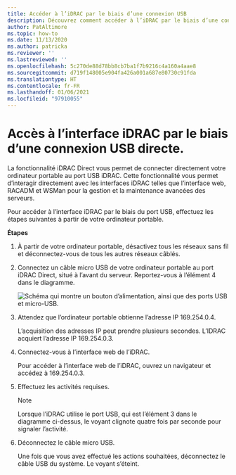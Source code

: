 ```yaml
---
title: Accéder à l’iDRAC par le biais d’une connexion USB
description: Découvrez comment accéder à l’iDRAC par le biais d’une connexion USB.
author: PatAltimore
ms.topic: how-to
ms.date: 11/13/2020
ms.author: patricka
ms.reviewer: ''
ms.lastreviewed: ''
ms.openlocfilehash: 5c270de88d78bb8cb7ba1f7b9216c4a160a4aae8
ms.sourcegitcommit: d719f148005e904fa426a001a687e80730c91fda
ms.translationtype: HT
ms.contentlocale: fr-FR
ms.lasthandoff: 01/06/2021
ms.locfileid: "97910055"
---
```

# <a name="accessing-the-idrac-interface-over-a-direct-usb-connection"></a>Accès à l’interface iDRAC par le biais d’une connexion USB directe.

La fonctionnalité iDRAC Direct vous permet de connecter directement votre ordinateur portable au port USB iDRAC. Cette fonctionnalité vous permet d’interagir directement avec les interfaces iDRAC telles que l’interface web, RACADM et WSMan pour la gestion et la maintenance avancées des serveurs.



Pour accéder à l’interface iDRAC par le biais du port USB, effectuez les étapes suivantes à partir de votre ordinateur portable.

**Étapes**

1.  À partir de votre ordinateur portable, désactivez tous les réseaux sans fil et déconnectez-vous de tous les autres réseaux câblés.

2.  Connectez un câble micro USB de votre ordinateur portable au port iDRAC Direct, situé à l’avant du serveur.
    Reportez-vous à l’élément 4 dans le diagramme.

    ![Schéma qui montre un bouton d’alimentation, ainsi que des ports USB et micro-USB.](media/image-67.png)

3.  Attendez que l’ordinateur portable obtienne l’adresse IP 169.254.0.4.

    L’acquisition des adresses IP peut prendre plusieurs secondes. L’IDRAC acquiert l’adresse IP 169.254.0.3.

4.  Connectez-vous à l’interface web de l’iDRAC.

    Pour accéder à l’interface web de l’iDRAC, ouvrez un navigateur et accédez à 169.254.0.3.

5.  Effectuez les activités requises.

    

    > [!NOTE]
    > Lorsque l’iDRAC utilise le port USB, qui est l’élément 3 dans le diagramme ci-dessus, le voyant clignote quatre fois par seconde pour signaler l’activité.
    
6.  Déconnectez le câble micro USB.

    Une fois que vous avez effectué les actions souhaitées, déconnectez le câble USB du système. Le voyant s’éteint.
    
